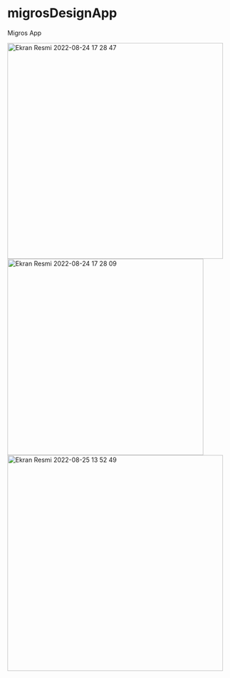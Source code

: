 # migrosDesignApp
 Migros App
 
 
<img width="484" alt="Ekran Resmi 2022-08-24 17 28 47" src="https://user-images.githubusercontent.com/98653691/186643699-cdf3259f-bc13-4b9e-9a20-6cdbfe5636f8.png"> <img width="440" alt="Ekran Resmi 2022-08-24 17 28 09" src="https://user-images.githubusercontent.com/98653691/186643723-3329df67-218f-4250-9e76-1cdf4e89f8ea.png"><img width="484" alt="Ekran Resmi 2022-08-25 13 52 49" src="https://user-images.githubusercontent.com/98653691/186652990-be2570c1-3aca-483a-a413-3c66aee2df2a.png">
